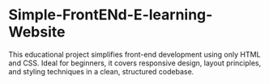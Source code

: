 # Simple-FrontENd-E-learning-Website
This educational project simplifies front-end development using only HTML and CSS. Ideal for beginners, it covers responsive design, layout principles, and styling techniques in a clean, structured codebase. 
